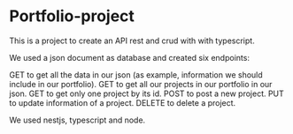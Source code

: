 # Portfolio-project
This is a project to create an API rest and crud with with typescript.

We used a json document as database and created six endpoints:

GET to get all the data in our json (as example, information we should include in our portfolio).
GET to get all our projects in our portfolio in our json.
GET to get only one project by its id.
POST to post a new project.
PUT to update information of a project.
DELETE to delete a project.

We used nestjs, typescript and node.